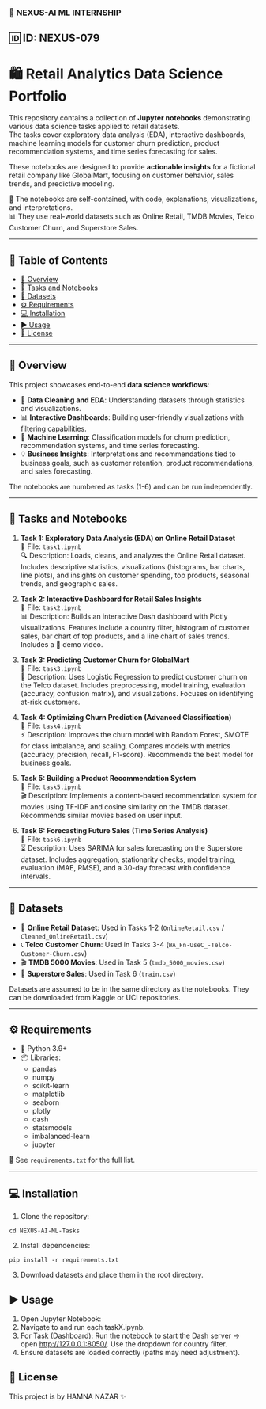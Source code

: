 ### 🤖 NEXUS-AI ML INTERNSHIP
## 🆔 ID: NEXUS-079
# 🛍️ Retail Analytics Data Science Portfolio

This repository contains a collection of **Jupyter notebooks** demonstrating various data science tasks applied to retail datasets.  
The tasks cover exploratory data analysis (EDA), interactive dashboards, machine learning models for customer churn prediction, product recommendation systems, and time series forecasting for sales.  

These notebooks are designed to provide **actionable insights** for a fictional retail company like GlobalMart, focusing on customer behavior, sales trends, and predictive modeling.

📂 The notebooks are self-contained, with code, explanations, visualizations, and interpretations.  
📊 They use real-world datasets such as Online Retail, TMDB Movies, Telco Customer Churn, and Superstore Sales.

---

## 📑 Table of Contents
- [📖 Overview](#overview)
- [📝 Tasks and Notebooks](#tasks-and-notebooks)
- [📂 Datasets](#datasets)
- [⚙️ Requirements](#requirements)
- [💻 Installation](#installation)
- [▶️ Usage](#usage)
- [📜 License](#license)

---

## 📖 Overview
This project showcases end-to-end **data science workflows**:
- 🧹 **Data Cleaning and EDA**: Understanding datasets through statistics and visualizations.
- 📊 **Interactive Dashboards**: Building user-friendly visualizations with filtering capabilities.
- 🤖 **Machine Learning**: Classification models for churn prediction, recommendation systems, and time series forecasting.
- 💡 **Business Insights**: Interpretations and recommendations tied to business goals, such as customer retention, product recommendations, and sales forecasting.

The notebooks are numbered as tasks (1-6) and can be run independently.

---

## 📝 Tasks and Notebooks
1. **Task 1: Exploratory Data Analysis (EDA) on Online Retail Dataset**  
   📂 File: `task1.ipynb`  
   🔍 Description: Loads, cleans, and analyzes the Online Retail dataset. Includes descriptive statistics, visualizations (histograms, bar charts, line plots), and insights on customer spending, top products, seasonal trends, and geographic sales.

2. **Task 2: Interactive Dashboard for Retail Sales Insights**  
   📂 File: `task2.ipynb`  
   📊 Description: Builds an interactive Dash dashboard with Plotly visualizations. Features include a country filter, histogram of customer sales, bar chart of top products, and a line chart of sales trends. Includes a 🎥 demo video.

3. **Task 3: Predicting Customer Churn for GlobalMart**  
   📂 File: `task3.ipynb`  
   🤖 Description: Uses Logistic Regression to predict customer churn on the Telco dataset. Includes preprocessing, model training, evaluation (accuracy, confusion matrix), and visualizations. Focuses on identifying at-risk customers.

4. **Task 4: Optimizing Churn Prediction (Advanced Classification)**  
   📂 File: `task4.ipynb`  
   ⚡ Description: Improves the churn model with Random Forest, SMOTE for class imbalance, and scaling. Compares models with metrics (accuracy, precision, recall, F1-score). Recommends the best model for business goals.

5. **Task 5: Building a Product Recommendation System**  
   📂 File: `task5.ipynb`  
   🎬 Description: Implements a content-based recommendation system for movies using TF-IDF and cosine similarity on the TMDB dataset. Recommends similar movies based on user input.

6. **Task 6: Forecasting Future Sales (Time Series Analysis)**  
   📂 File: `task6.ipynb`  
   ⏳ Description: Uses SARIMA for sales forecasting on the Superstore dataset. Includes aggregation, stationarity checks, model training, evaluation (MAE, RMSE), and a 30-day forecast with confidence intervals.

---

## 📂 Datasets
- 🛒 **Online Retail Dataset**: Used in Tasks 1-2 (`OnlineRetail.csv` / `Cleaned_OnlineRetail.csv`)
- 📞 **Telco Customer Churn**: Used in Tasks 3-4 (`WA_Fn-UseC_-Telco-Customer-Churn.csv`)
- 🎬 **TMDB 5000 Movies**: Used in Task 5 (`tmdb_5000_movies.csv`)
- 🏪 **Superstore Sales**: Used in Task 6 (`train.csv`)

Datasets are assumed to be in the same directory as the notebooks. They can be downloaded from Kaggle or UCI repositories.

---

## ⚙️ Requirements
- 🐍 Python 3.9+
- 📦 Libraries:
  - pandas
  - numpy
  - scikit-learn
  - matplotlib
  - seaborn
  - plotly
  - dash
  - statsmodels
  - imbalanced-learn
  - jupyter

📌 See `requirements.txt` for the full list.

---

## 💻 Installation
1. Clone the repository:
```git clone https://github.com/Hamna902/NEXUS-AI-ML-Tasks.git
cd NEXUS-AI-ML-Tasks
```
2. Install dependencies:
```
pip install -r requirements.txt
```
3. Download datasets and place them in the root directory.
## ▶️ Usage
1. Open Jupyter Notebook:
2. Navigate to and run each taskX.ipynb.
3. For Task  (Dashboard): Run the notebook to start the Dash server → open http://127.0.0.1:8050/. Use the dropdown for country filter.
4. Ensure datasets are loaded correctly (paths may need adjustment).

## 📜 License

This project is by HAMNA NAZAR ✨